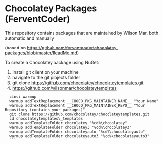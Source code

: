 Chocolatey Packages (FerventCoder)
==================================

This repository contains packages that are maintained by Wilson Mar, both automatic and manually.

(based on https://github.com/ferventcoder/chocolatey-packages/blob/master/ReadMe.md)

To create a Chocolatey package using NuGet:

1. Install git client on your machine
2. navigate to the git projects folder
3. git clone https://github.com/chocolatey/chocolateytemplates.git
4. https://github.com/wilsonmar/chocolateytemplates

  ```
    cinst warmup
    warmup addTextReplacement __CHOCO_PKG_MAINTAINER_NAME__ "Your Name"
    warmup addTextReplacement __CHOCO_PKG_MAINTAINER_REPO__ "Your Repository (contains your packages)"
    git clone https://github.com/chocolatey/chocolateytemplates.git
    cd chocolateytemplates\_templates
    warmup addTemplateFolder chocolatey "%cd%\chocolatey"
    warmup addTemplateFolder chocolatey3 "%cd%\chocolatey3"
    warmup addTemplateFolder chocolateyauto "%cd%\chocolateyauto"
    warmup addTemplateFolder chocolateyauto3 "%cd%\chocolateyauto3"
    ```

